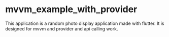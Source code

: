 # mvvm_example_with_provider

This application is a random photo display application made with flutter. It is designed for mvvm and provider and api calling work.
